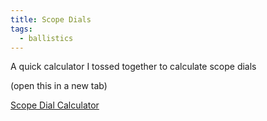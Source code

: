 ```yaml
---
title: Scope Dials
tags:
  - ballistics
---
```


A quick calculator I tossed together to calculate scope dials

(open this in a new tab)

[Scope Dial Calculator](angularCalculator.html)
